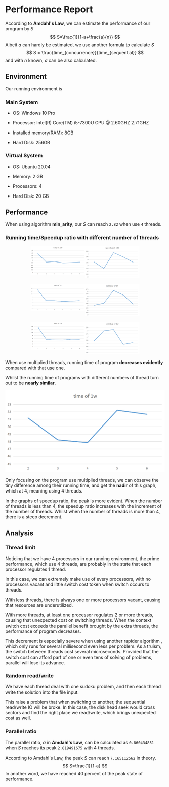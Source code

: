 # Performance Report

According to **Amdahl's Law**, we can estimate the performance of our program by $S$
$$
S=\frac{1}{1-a+\frac{a}{n}}
$$
Albeit $a$ can hardly be estimated, we use another formula to calculate $S$
$$
S = \frac{time_{concurrence}}{time_{sequential}}
$$
and with $n$ known, $a$ can be also calculated.



## Environment

Our running environment is

### Main System

- OS:												Windows 10 Pro

- Processor:									Intel(R) Core(TM) i5-7300U CPU @ 2.60GHZ 2.71GHZ

- Installed memory(RAM):			8GB

- Hard Disk:									256GB

### Virtual System

- OS:												Ubuntu 20.04

- Memory:										2 GB

- Processors:									4

- Hard Disk:									20 GB



## Performance

When using algorithm **min_arity**, our $S$ can reach `2.82` when use `4` threads.

### Running time/Speedup ratio with different number of threads

<figure class="third">
    <figure class="half">
    	<img src="img/arity_100_t.png" width="50%" align="left">
        <img src="img/arity_100_s.png" width="50%" aligh="right">
    </figure>
    <figure>
    	<img src="img/arity_1000_t.png" width="50%" align="left">
        <img src="img/arity_1000_s.png" width="50%" aligh="right">
    </figure>
    <figure>
    	<img src="img/arity_1w_t.png" width="50%" align="left">
        <img src="img/arity_1w_s.png" width="50%" aligh="right">
    </figure>
</figure>

When use multiplied threads, running time of program **decreases evidently**  compared with that use one.

Whilst the running time of programs with different numbers of thread turn out to be **nearly similar**.

![image-20210408215135680](img/arity_1w_mul_t.png)

Only focusing on the program use multiplied threads, we can observe the tiny difference among their running time, and get the **nadir** of this graph, which at 4, meaning using 4 threads.

In the graphs of speedup ratio, the peak is more evident. When the number of threads is less than 4, the speedup ratio increases with the increment of the number of threads. Whilst when the number of threads is more than 4, there is a steep decrement.

## Analysis

### Thread limit

Noticing that we have 4 processors in our running environment, the prime performance, which use 4 threads, are probably in the state that each processor regulates 1 thread.

In this case, we can extremely make use of every processors, with no processors vacant and little switch cost token when switch occurs to threads.  

With less threads, there is always one or more processors vacant, causing that resources are underutilized.

With more threads, at least one processor regulates 2 or more threads, causing that unexpected cost on switching threads. When the context switch cost exceeds the parallel benefit brought by the extra threads, the performance of program decreases.

This decrement is especially severe when using another rapider algorithm , which only runs for several millisecond even less per problem. As a truism, the switch between threads cost several microseconds. Provided that the switch cost can afford part of one or even tens of solving of problems, parallel will lose its advance.

### Random read/write

We have each thread deal with one sudoku problem, and then each thread write the solution into the file input.

This raise a problem that when switching to another, the sequential read/write IO will be broke. In this case, the disk head seek would cross sectors and find the right place we read/write, which brings unexpected cost as well.

### Parallel ratio

The parallel ratio, $a$ in **Amdahl's Law**, can be calculated as `0.860434851` when $S$ reaches its peak `2.819491675` with 4 threads.

According to Amdahl's Law, the peak $S$ can reach `7.165112562` in theory. 
$$
S=\frac{1}{1-a}
$$
In another word, we have reached 40 percent of the peak state of performance.